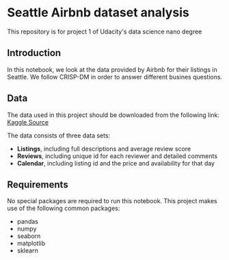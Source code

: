 # Seattle Airbnb dataset analysis
This repository is for project 1 of Udacity's data science nano degree

## Introduction
In this notebook, we look at the data provided by Airbnb for their listings in Seattle. We follow CRISP-DM in order to answer different busines questions.

## Data
The data used in this project should be downloaded from the following link:
[Kaggle Source](https://www.kaggle.com/airbnb/seattle/data)

The data consists of three data sets:
- __Listings__, including full descriptions and average review score
- __Reviews__, including unique id for each reviewer and detailed comments
- __Calendar__, including listing id and the price and availability for that day

## Requirements
No special packages are required to run this notebook. This project makes use of the following common packages:
- pandas
- numpy
- seaborn
- matplotlib
- sklearn
